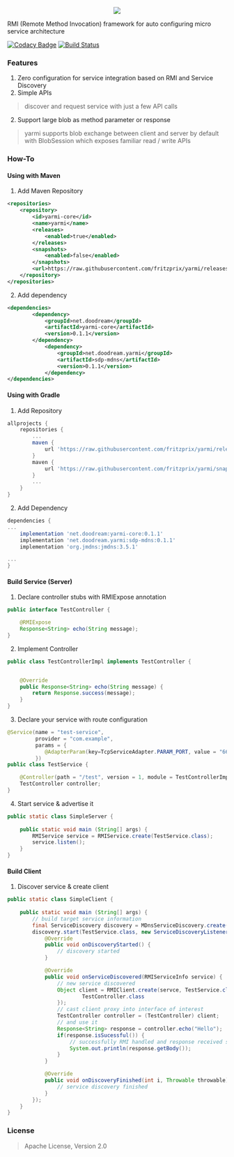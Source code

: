<p align="center"><img src="https://s33.postimg.cc/getb2kc33/LOGO_YARMI_Hzt_500px.png"></p>

RMI (Remote Method Invocation) framework for auto configuring micro service architecture  
 
[![Codacy Badge](https://api.codacy.com/project/badge/Grade/5c9f40d574c64e629af11f284c447bea)](https://www.codacy.com/app/innocentevil0914/yarmi?utm_source=github.com&amp;utm_medium=referral&amp;utm_content=fritzprix/yarmi&amp;utm_campaign=Badge_Grade)
[![Build Status](https://travis-ci.org/fritzprix/yarmi.svg?branch=master)](https://travis-ci.org/fritzprix/yarmi)
### Features
1. Zero configuration for service integration based on RMI and Service Discovery
1. Simple APIs
>  discover and request service with just a few API calls
2. Support large blob as method parameter or response
> yarmi supports blob exchange between client and server by default with BlobSession which exposes familiar read / write APIs    



### How-To

#### Using with Maven
1. Add Maven Repository
```xml
<repositories>
    <repository>
        <id>yarmi-core</id>
        <name>yarmi</name>
        <releases>
            <enabled>true</enabled>
        </releases>
        <snapshots>
            <enabled>false</enabled>
        </snapshots>
        <url>https://raw.githubusercontent.com/fritzprix/yarmi/releases</url>
    </repository>
</repositories>
```
2. Add dependency 
```xml
<dependencies>
        <dependency>
            <groupId>net.doodream</groupId>
            <artifactId>yarmi-core</artifactId>
            <version>0.1.1</version>
        </dependency>
            <dependency>
                <groupId>net.doodream.yarmi</groupId>
                <artifactId>sdp-mdns</artifactId>
                <version>0.1.1</version>
            </dependency>
</dependencies>
```


#### Using with Gradle
1. Add Repository
```groovy
allprojects {
    repositories {
        ...
        maven {
            url 'https://raw.githubusercontent.com/fritzprix/yarmi/releases'
        }
        maven {
            url 'https://raw.githubusercontent.com/fritzprix/yarmi/snapshots'
        }
        ...
    }
}
```
2. Add Dependency
```groovy
dependencies {
...
    implementation 'net.doodream:yarmi-core:0.1.1'
    implementation 'net.doodream.yarmi:sdp-mdns:0.1.1'
    implementation 'org.jmdns:jmdns:3.5.1'

...
}
```

#### Build Service (Server)
1. Declare controller stubs with RMIExpose annotation 
```java
public interface TestController {

    @RMIExpose
    Response<String> echo(String message);
} 
```     
2. Implement Controller 
```java
public class TestControllerImpl implements TestController {


    @Override
    public Response<String> echo(String message) {
        return Response.success(message);
    }
}  
``` 
3. Declare your service with route configuration
```java
@Service(name = "test-service",
         provider = "com.example",
         params = {
            @AdapterParam(key=TcpServiceAdapter.PARAM_PORT, value = "6644")
         })
public class TestService {

    @Controller(path = "/test", version = 1, module = TestControllerImpl.class)
    TestController controller;
}

```   
4. Start service & advertise it 
```java
public static class SimpleServer {
    
    public static void main (String[] args) {
        RMIService service = RMIService.create(TestService.class);
        service.listen();
    }
}
```

#### Build Client
1. Discover service & create client
```java
public static class SimpleClient {
    
    public static void main (String[] args) {
        // build target service information
        final ServiceDiscovery discovery = MDnsServiceDiscovery.create();
        discovery.start(TestService.class, new ServiceDiscoveryListener() {
            @Override
            public void onDiscoveryStarted() {
                // discovery started
            }

            @Override
            public void onServiceDiscovered(RMIServiceInfo service) {
                // new service discovered
                Object client = RMIClient.create(servce, TestService.class, new Class[] {
                        TestController.class
                });
                // cast client proxy into interface of interest
                TestController controller = (TestController) client;
                // and use it 
                Response<String> response = controller.echo("Hello");
                if(response.isSucessful()) {
                    // successfully RMI handled and response received successfully
                    System.out.println(response.getBody());
                }
            }

            @Override
            public void onDiscoveryFinished(int i, Throwable throwable) {
                // service discovery finished
            }
        });
    }
}
```

### License
> Apache License, Version 2.0
